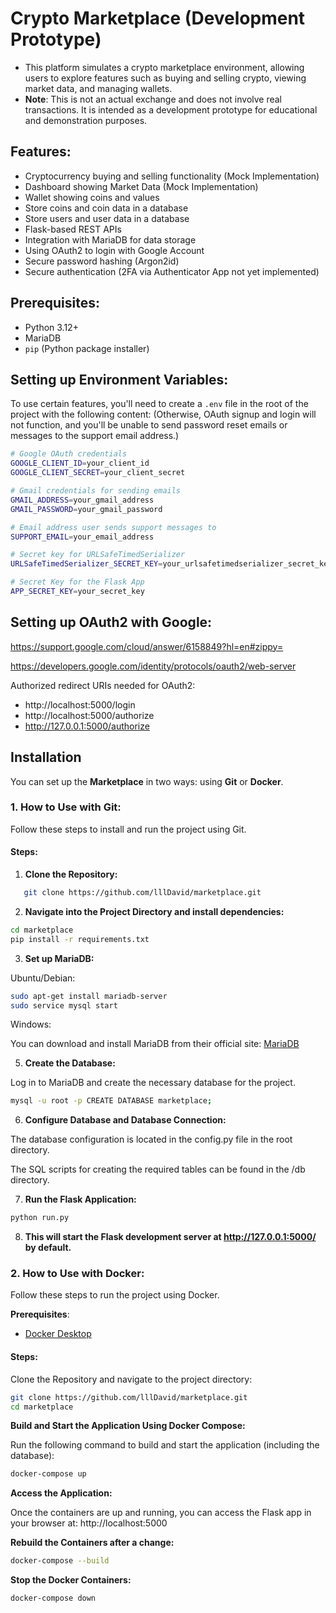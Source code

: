# Crypto Marketplace (Development Prototype)

- This platform simulates a crypto marketplace environment, allowing users to explore features such as buying and selling crypto, viewing market data, and managing wallets. 
- **Note**: This is not an actual exchange and does not involve real transactions. It is intended as a development prototype for educational and demonstration purposes.

## Features:
- Cryptocurrency buying and selling functionality (Mock Implementation) 
- Dashboard showing Market Data (Mock Implementation) 
- Wallet showing coins and values 
- Store coins and coin data in a database
- Store users and user data in a database
- Flask-based REST APIs
- Integration with MariaDB for data storage 
- Using OAuth2 to login with Google Account
- Secure password hashing (Argon2id) 
- Secure authentication (2FA via Authenticator App not yet implemented) 

## Prerequisites:
- Python 3.12+
- MariaDB
- `pip` (Python package installer)

## Setting up Environment Variables:

To use certain features, you'll need to create a `.env` file in the root of the project with the following content: 
(Otherwise, OAuth signup and login will not function, and you'll be unable to send password reset emails or messages to the support email address.)

```bash
# Google OAuth credentials
GOOGLE_CLIENT_ID=your_client_id
GOOGLE_CLIENT_SECRET=your_client_secret

# Gmail credentials for sending emails
GMAIL_ADDRESS=your_gmail_address
GMAIL_PASSWORD=your_gmail_password

# Email address user sends support messages to
SUPPORT_EMAIL=your_email_address

# Secret key for URLSafeTimedSerializer
URLSafeTimedSerializer_SECRET_KEY=your_urlsafetimedserializer_secret_key

# Secret Key for the Flask App
APP_SECRET_KEY=your_secret_key

```

## Setting up OAuth2 with Google:
https://support.google.com/cloud/answer/6158849?hl=en#zippy=

https://developers.google.com/identity/protocols/oauth2/web-server

Authorized redirect URIs needed for OAuth2:

- http://localhost:5000/login
- http://localhost:5000/authorize
- http://127.0.0.1:5000/authorize


## Installation

You can set up the **Marketplace** in two ways: using **Git** or **Docker**.

### 1. **How to Use with Git**:

Follow these steps to install and run the project using Git.

#### Steps:

1. **Clone the Repository:**

```bash
   git clone https://github.com/lllDavid/marketplace.git
```

2. **Navigate into the Project Directory and install dependencies:**

```bash
cd marketplace
pip install -r requirements.txt
```

3. **Set up MariaDB:**

Ubuntu/Debian:
```bash
sudo apt-get install mariadb-server
sudo service mysql start
```
Windows:

You can download and install MariaDB from their official site: [MariaDB](https://mariadb.com/downloads/)

5. **Create the Database:** 

Log in to MariaDB and create the necessary database for the project.
```bash
mysql -u root -p CREATE DATABASE marketplace;
```

6. **Configure Database and Database Connection:**

The database configuration is located in the config.py file in the root directory.

The SQL scripts for creating the required tables can be found in the /db directory.

7. **Run the Flask Application:**

```bash
python run.py
```

8. **This will start the Flask development server at http://127.0.0.1:5000/ by default.**

### 2. **How to Use with Docker**:
Follow these steps to run the project using Docker.

**Prerequisites**:
- [Docker Desktop](https://www.docker.com/products/docker-desktop/)

#### Steps:

Clone the Repository and navigate to the project directory:
```bash
git clone https://github.com/lllDavid/marketplace.git
cd marketplace
```

**Build and Start the Application Using Docker Compose:**

Run the following command to build and start the application (including the database):
```bash
docker-compose up 
```

**Access the Application:** 

Once the containers are up and running, you can access the Flask app in your browser at:
http://localhost:5000

**Rebuild the Containers after a change:**

```bash
docker-compose --build
```

**Stop the Docker Containers:**

```bash
docker-compose down
```